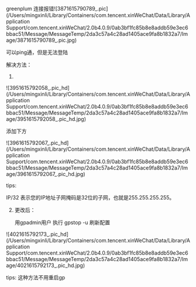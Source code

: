 greenplum 连接报错![3871615790789_.pic](/Users/mingxinli/Library/Containers/com.tencent.xinWeChat/Data/Library/Application Support/com.tencent.xinWeChat/2.0b4.0.9/0ab3bf1fc85b8e8addb59e3ec6bbac51/Message/MessageTemp/2da3c57a4c28ad1405ace9fa8b1832a7/Image/3871615790789_.pic.jpg)

可以ping通，但是无法登陆



解决方法：

1. 

![3951615792058_.pic_hd](/Users/mingxinli/Library/Containers/com.tencent.xinWeChat/Data/Library/Application Support/com.tencent.xinWeChat/2.0b4.0.9/0ab3bf1fc85b8e8addb59e3ec6bbac51/Message/MessageTemp/2da3c57a4c28ad1405ace9fa8b1832a7/Image/3951615792058_.pic_hd.jpg)

添加下方

![3961615792067_.pic_hd](/Users/mingxinli/Library/Containers/com.tencent.xinWeChat/Data/Library/Application Support/com.tencent.xinWeChat/2.0b4.0.9/0ab3bf1fc85b8e8addb59e3ec6bbac51/Message/MessageTemp/2da3c57a4c28ad1405ace9fa8b1832a7/Image/3961615792067_.pic_hd.jpg)



tips: 

IP/32 表示您的IP地址子网掩码是32位的子网，也就是255.255.255.255。



2. 更改后：

   用gpadmin用户 执行 gpstop -u 刷新配置

![4021615792173_.pic_hd](/Users/mingxinli/Library/Containers/com.tencent.xinWeChat/Data/Library/Application Support/com.tencent.xinWeChat/2.0b4.0.9/0ab3bf1fc85b8e8addb59e3ec6bbac51/Message/MessageTemp/2da3c57a4c28ad1405ace9fa8b1832a7/Image/4021615792173_.pic_hd.jpg)

tips: 这种方法不用重启gp

